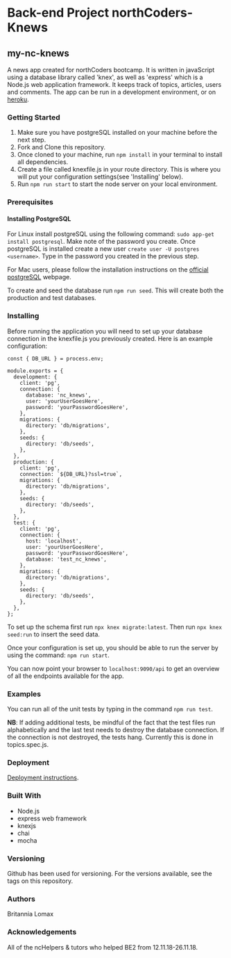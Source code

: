# Back-end Project northCoders-Knews

## my-nc-knews
A news app created for northCoders bootcamp. It is written in javaScript using a database library called 'knex', as well as 'express' which is a Node.js web application framework. It keeps track of topics, articles, users and comments. The app can be run in a development environment, or on [heroku](https://my-nc-knews.herokuapp.com). 

### Getting Started

1. Make sure you have postgreSQL installed on your machine before the next step.
2. Fork and Clone this repository.
3. Once cloned to your machine, run `npm install` in your terminal to install all dependencies.
4. Create a file called knexfile.js in your route directory. This is where you will put your configuration settings(see 'Installing' below).
5. Run `npm run start` to start the node server on your local environment. 

### Prerequisites

#### Installing PostgreSQL
For Linux install postgreSQL using the following command: `sudo app-get install postgresql`. Make note of the password you create. Once postgreSQL is installed create a new user `create user -U postgres <username>`. Type in the password you created in the previous step. 

For Mac users, please follow the installation instructions on the [official postgreSQL](https://www.postgresql.org/download/) webpage.

To create and seed the database run `npm run seed`. This will create both the production and test databases.

### Installing

Before running the application you will need to set up your database connection in the knexfile.js you previously created. Here is an example configuration: 

```
const { DB_URL } = process.env;

module.exports = {
  development: {
    client: 'pg',
    connection: {
      database: 'nc_knews',
      user: 'yourUserGoesHere',
      password: 'yourPasswordGoesHere',
    },
    migrations: {
      directory: 'db/migrations',
    },
    seeds: {
      directory: 'db/seeds',
    },
  },
  production: {
    client: 'pg',
    connection: `${DB_URL}?ssl=true`,
    migrations: {
      directory: 'db/migrations',
    },
    seeds: {
      directory: 'db/seeds',
    },
  },
  test: {
    client: 'pg',
    connection: {
      host: 'localhost',
      user: 'yourUserGoesHere',
      password: 'yourPasswordGoesHere',
      database: 'test_nc_knews',
    },
    migrations: {
      directory: 'db/migrations',
    },
    seeds: {
      directory: 'db/seeds',
    },
  },
};

```

To set up the schema first run `npx knex migrate:latest`. Then run `npx knex seed:run` to insert the seed data. 

Once your configuration is set up, you should be able to run the server by using the command: `npm run start`.

You can now point your browser to `localhost:9090/api` to get an overview of all the endpoints available for the app. 

### Examples

You can run all of the unit tests by typing in the command `npm run test`.

**NB**: If adding additional tests, be mindful of the fact that the test files run alphabetically and the last test needs to destroy the database connection. If the connection is not destroyed, the tests hang. Currently this is done in topics.spec.js. 

### Deployment

[Deployment instructions](https://devcenter.heroku.com/articles/getting-started-with-nodejs). 

### Built With
- Node.js 
- express web framework
- knexjs
- chai
- mocha

### Versioning
Github has been used for versioning. For the versions available, see the tags on this repository.

### Authors
Britannia Lomax

### Acknowledgements
All of the ncHelpers & tutors who helped BE2 from 12.11.18-26.11.18.
